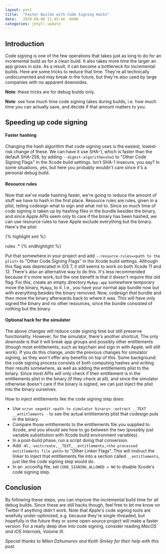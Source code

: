```yaml
---
layout: post
title:  "Faster Builds with Code Signing Hacks"
date:   2020-08-06 21:45:46 -0400
categories: jekyll update
---
```


## Introduction

Code signing is one of the few operations that takes just as long to do for an incremental build as for a clean build. It also takes more time the larger an app grows in size. As a result, it can become a bottleneck for incremental builds. Here are some tricks to reduce that time. They're all technically undocumented and may break in the future, but they're also used by large companies with no apparent downsides.

__Note__: these tricks are for debug builds only.

__Note__: see how much time code signing takes during builds, i.e. how much time you can actually save, and decide if that amount matters to you.

## Speeding up code signing

#### Faster hashing

Changing the hash algorithm that code signing uses is the easiest, lowest-risk change of these. We can have it use SHA-1, which is faster than the default SHA-256, by adding `--digest-algorithm=sha1` to "Other Code Signing Flags" in the Xcode build settings. Isn't SHA-1 insecure, you say? In some situations, yes, but here you probably wouldn't care since it's a personal debug build.

#### Resource rules

Now that we've made hashing faster, we're going to reduce the amount of stuff we have to hash in the first place. Resource rules are rules, given in a plist, telling codesign what to sign and what not to. Since so much time of code signing is taken up by hashing files in the bundle besides the binary, and since Apple APIs seem only to care if the binary has been hashed, we can use resource rules to have Apple exclude everything but the binary. Here's the plist:

{% highlight xml %}
<?xml version="1.0" encoding="UTF-8"?>
<!DOCTYPE plist PUBLIC "-//Apple//DTD PLIST 1.0//EN" "http://www.apple.com/DTDs/PropertyList-1.0.dtd">
<plist version="1.0">
<dict>
       <key>rules</key>
       <dict>
               <key>.*</key>
               <false/>
       </dict>
</dict>
</plist>
{% endhighlight %}

Put that somewhere in your project and add `--resource-rules=<path to the plist>` to "Other Code Signing Flags" in the Xcode build settings. Although this flag was deprecated in iOS 7, it still seems to work on both Xcode 11 and 12. There's also an alternative way to do this. It's less recommended because it's more work, but the one benefit is that it doesn't require this old flag. For this, create an empty directory `MyApp.app` somewhere temporary move the binary, `MyApp`, to it. I.e., you have your normal app bundle now but with everything besides the binary removed. Now, codesign _that_ bundle and then move the binary afterwards back to where it was. This will have only signed the binary and no other resources, since the bundle consisted of nothing but the binary.

#### Optional hack for the simulator

The above changes will reduce code signing time but still preserve functionality. However, for the simulator, there's another shortcut. The only downside is that it will break app groups and possibly other entitlements (though most entitlements, such as keychain and sign in with Apple, will still work). If you do this change, undo the previous changes for simulator signing, as they won't offer any benefits on top of this. Some background: the code signing process consists of both computing hashes and writing their results somewhere, as well as adding the entitlements plist to the binary. Since most APIs will only check if their entitlement is in the entitlements plist in the binary (if they check at all), and since the simulator otherwise doesn't care if the binary is signed, we can just inject the plist into the binary ourselves.

How to inject entitlements like the code signing step does:

- Use `xcrun segedit <path to simulator binary> -extract __TEXT __entitlements -` to see the actual entitlements plist that codesign puts in the binary.
- Compare those entitlements to the entitlements file you supplied to Xcode, and you should see how to go between the two (possibly just variable substitution with Xcode build environment variables).
- In a post-build phase, run a script doing that conversion.
- Add `-Wl,-sectcreate,__TEXT,__entitlements,<the processed entitlements file path>` to "Other Linker Flags". This will instruct the linker to inject that entitlements file into a section called `__entitlements`, just like the code signing step would do.
- In an .xcconfig file, set `CODE_SIGNING_ALLOWED = NO` to disable Xcode's code signing step.

## Conclusion

By following these steps, you can improve the incremental build time for all debug builds. Since these are still hacks though, feel free to let me know on Twitter if anything didn't work. Note that Apple's code signing tools are woefully under-optimized, e.g. because they're single-threaded, but hopefully in the future they or some open-source project will make a faster version. For a really deep dive into code signing, consider reading _MacOS and iOS Internals, Volume III_.

_Special thanks to Milen Dzhumerov and Keith Smiley for their help with this post._
